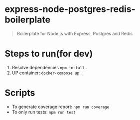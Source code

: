 # express-node-postgres-redis-boilerplate
> Boilerplate for Node.js with Express, Postgres and Redis

# Steps to run(for dev)
1. Resolve dependencies `npm install` .
2. UP container: `docker-compose up` .


# Scripts
- To generate coverage report: `npm run coverage`
- To only run tests: `npm run test`
